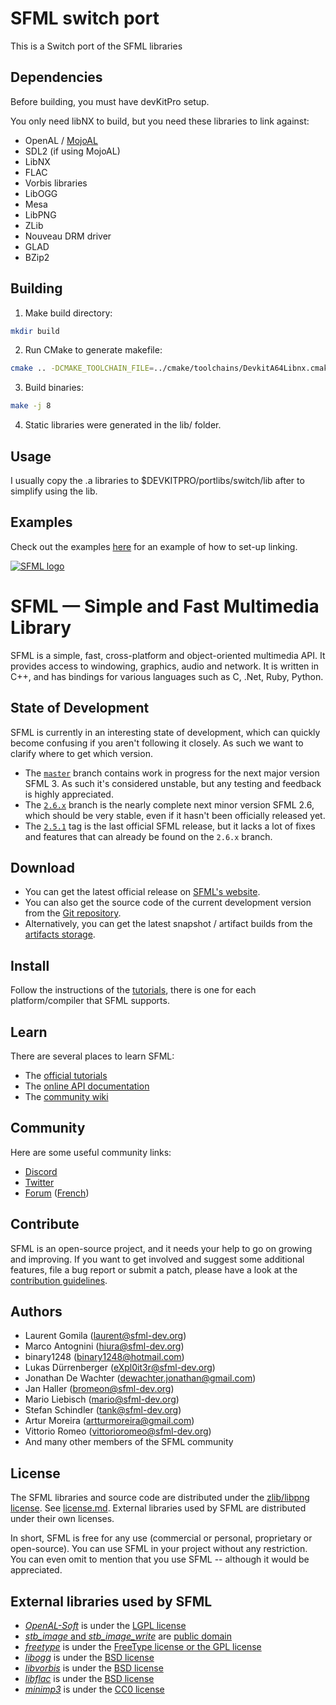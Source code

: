 # SFML switch port
This is a Switch port of the SFML libraries

## Dependencies
Before building, you must have devKitPro setup.

You only need libNX to build, but you need these libraries to link against:

  + OpenAL / [MojoAL](https://github.com/TomBebb/mojoAL-switch)
  + SDL2 (if using MojoAL)
  + LibNX
  + FLAC
  + Vorbis libraries
  + LibOGG
  + Mesa
  + LibPNG
  + ZLib
  + Nouveau DRM driver
  + GLAD
  + BZip2


## Building

1. Make build directory:

```bash
mkdir build
```

2. Run CMake to generate makefile:

```bash
cmake .. -DCMAKE_TOOLCHAIN_FILE=../cmake/toolchains/DevkitA64Libnx.cmake
```

3. Build binaries:

```bash
make -j 8
```

4. Static libraries were generated in the lib/ folder.

## Usage

I usually copy the .a libraries to $DEVKITPRO/portlibs/switch/lib after to simplify using the lib.


## Examples
Check out the examples [here](https://github.com/TomBebb/switch-examples/tree/master/sfml) for an example of how to set-up linking.




[![SFML logo](https://www.sfml-dev.org/images/logo.png)](https://www.sfml-dev.org)

# SFML — Simple and Fast Multimedia Library

SFML is a simple, fast, cross-platform and object-oriented multimedia API. It provides access to windowing, graphics, audio and network. It is written in C++, and has bindings for various languages such as C, .Net, Ruby, Python.

## State of Development

SFML is currently in an interesting state of development, which can quickly become confusing if you aren't following it closely. As such we want to clarify where to get which version.

-   The [`master`](https://github.com/SFML/SFML/tree/master) branch contains work in progress for the next major version SFML 3. As such it's considered unstable, but any testing and feedback is highly appreciated.
-   The [`2.6.x`](https://github.com/SFML/SFML/tree/2.6.x) branch is the nearly complete next minor version SFML 2.6, which should be very stable, even if it hasn't been officially released yet.
-   The [`2.5.1`](https://github.com/SFML/SFML/tree/2.5.1) tag is the last official SFML release, but it lacks a lot of fixes and features that can already be found on the `2.6.x` branch.

## Download

-   You can get the latest official release on [SFML's website](https://www.sfml-dev.org/download.php).
-   You can also get the source code of the current development version from the [Git repository](https://github.com/SFML/SFML).
-   Alternatively, you can get the latest snapshot / artifact builds from the [artifacts storage](https://artifacts.sfml-dev.org/by-branch/master/).

## Install

Follow the instructions of the [tutorials](https://www.sfml-dev.org/tutorials/), there is one for each platform/compiler that SFML supports.

## Learn

There are several places to learn SFML:

-   The [official tutorials](https://www.sfml-dev.org/tutorials/)
-   The [online API documentation](https://www.sfml-dev.org/documentation/)
-   The [community wiki](https://github.com/SFML/SFML/wiki/)

## Community

Here are some useful community links:

-   [Discord](https://discord.gg/nr4X7Fh)
-   [Twitter](https://twitter.com/sfmldev)
-   [Forum](https://en.sfml-dev.org/forums/) ([French](https://fr.sfml-dev.org/forums/))

## Contribute

SFML is an open-source project, and it needs your help to go on growing and improving. If you want to get involved and suggest some additional features, file a bug report or submit a patch, please have a look at the [contribution guidelines](https://www.sfml-dev.org/contribute.php).

## Authors

-   Laurent Gomila (laurent@sfml-dev.org)
-   Marco Antognini (hiura@sfml-dev.org)
-   binary1248 (binary1248@hotmail.com)
-   Lukas Dürrenberger (eXpl0it3r@sfml-dev.org)
-   Jonathan De Wachter (dewachter.jonathan@gmail.com)
-   Jan Haller (bromeon@sfml-dev.org)
-   Mario Liebisch (mario@sfml-dev.org)
-   Stefan Schindler (tank@sfml-dev.org)
-   Artur Moreira (artturmoreira@gmail.com)
-   Vittorio Romeo (vittorioromeo@sfml-dev.org)
-   And many other members of the SFML community

## License

The SFML libraries and source code are distributed under the [zlib/libpng license](https://opensource.org/licenses/Zlib). See [license.md](license.md). External libraries used by SFML are distributed under their own licenses.

In short, SFML is free for any use (commercial or personal, proprietary or open-source). You can use SFML in your project without any restriction. You can even omit to mention that you use SFML -- although it would be appreciated.

## External libraries used by SFML

-   [_OpenAL-Soft_](https://github.com/kcat/openal-soft) is under the [LGPL license](https://github.com/kcat/openal-soft/blob/master/COPYING)
-   [_stb_image_ and _stb_image_write_](https://github.com/nothings/stb) are [public domain](https://github.com/nothings/stb/blob/master/LICENSE)
-   [_freetype_](https://gitlab.freedesktop.org/freetype/freetype) is under the [FreeType license or the GPL license](https://gitlab.freedesktop.org/freetype/freetype/-/blob/master/LICENSE.TXT)
-   [_libogg_](https://gitlab.xiph.org/xiph/ogg) is under the [BSD license](https://gitlab.xiph.org/xiph/ogg/-/blob/master/COPYING)
-   [_libvorbis_](https://gitlab.xiph.org/xiph/vorbis) is under the [BSD license](https://gitlab.xiph.org/xiph/vorbis/-/blob/master/COPYING)
-   [_libflac_](https://gitlab.xiph.org/xiph/flac) is under the [BSD license](https://gitlab.xiph.org/xiph/flac/-/blob/master/COPYING.Xiph)
-   [_minimp3_](https://github.com/lieff/minimp3) is under the [CC0 license](https://github.com/lieff/minimp3/blob/master/LICENSE)
